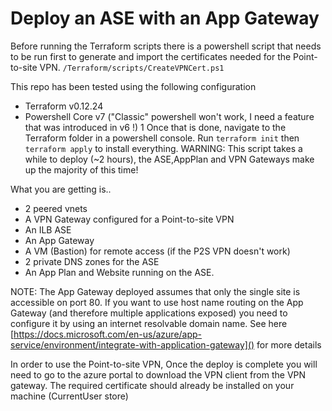 # Deploy an ASE with an App Gateway

Before running the Terraform scripts there is a powershell script that needs to be run first to generate and import the certificates needed for the Point-to-site VPN. `/Terraform/scripts/CreateVPNCert.ps1`

This repo has been tested using the following configuration
- Terraform v0.12.24
- Powershell Core v7 ("Classic" powershell won't work, I need a feature that was introduced in v6 !)
1
Once that is done, navigate to the Terraform folder in a powershell console.
Run `terraform init`
then `terraform apply`
to install everything.
WARNING: This script takes a while to deploy (~2 hours), the ASE,AppPlan and VPN Gateways make up the majority of this time!

What you are getting is..

- 2 peered vnets
- A VPN Gateway configured for a Point-to-site VPN
- An ILB ASE
- An App Gateway
- A VM (Bastion) for remote access (if the P2S VPN doesn't work)
- 2 private DNS zones for the ASE
- An App Plan and Website running on the ASE.

NOTE: The App Gateway deployed assumes that only the single site is accessible on port 80.  If you want to use host name routing on the App Gateway (and therefore multiple applications exposed) you need to configure it by using an internet resolvable domain name. See here [https://docs.microsoft.com/en-us/azure/app-service/environment/integrate-with-application-gateway]() for more details

In order to use the Point-to-site VPN, Once the deploy is complete you will need to go to the azure portal to download the VPN client from the VPN gateway.  The required certificate should already be installed on your machine (CurrentUser store)